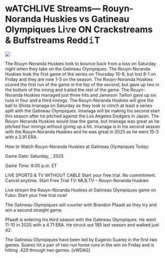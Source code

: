# wATCHLIVE Streams— Rouyn-Noranda Huskies vs Gatineau Olympiques Li𝚟e ON Crackstreams & Buffstreams Redd𝚒T  
  
  
[![](https://i.imgur.com/qSNzIqt.png)](https://movie.rssnews.media/nboPXHJ.php)  
  
The Rouyn-Noranda Huskies look to bounce back from a loss on Saturday night when they take on the Gatineau Olympiques. The Rouyn-Noranda Huskies took the first game of the series on Thursday 10-6, but lost 8-1 on Friday and they are now 1-3 on the season. The Rouyn-Noranda Huskies scored the first run of the game in the top of the second, but gave up two in the bottom of the inning and trailed the rest of the game. The Rouyn-Noranda Huskies managed just three hits and Jameson Taillon gave up six runs in four and a third innings. The Rouyn-Noranda Huskies will give the ball to Shota Imanaga on Saturday as they look to clinch at least a series split with the Gatineau Olympiques. Imanaga will be making his second start this season after he pitched against the Los Angeles Dodgers in Japan. The Rouyn-Noranda Huskies would lose the game, but Imanaga was great as he pitched four innings without giving up a hit. Imanaga is in his second season with the Rouyn-Noranda Huskies and he was great in 2025 as he went 15-3 with a 2.91 ERA.

How to Watch Rouyn-Noranda Huskies at Gatineau Olympiques Today:

Game Date: Saturday, , 2025

Game Time: 8:00 p.m. ET

LIVE SPORTS & TV WITHOUT CABLE
Start your free trial. No commitment. Cancel anytime.
Start Free Trial
TV: MLB.TV – Rouyn-Noranda Huskies

Live stream the Rouyn-Noranda Huskies at Gatineau Olympiques game on Fubo: Start your free trial now!

The Gatineau Olympiques will counter with Brandon Pfaadt as they try and win a second straight game.

Pfaadt is entering his third season with the Gatineau Olympiques. He went 11-10 in 2025 with a 4.71 ERA. He struck out 185 last season and walked just 42.

The Gatineau Olympiques have been led by Eugenio Suarez in the first two games. Suarez hit a pair of two-run home runs in the win on Friday and is hitting .429 through two games. [xWDAG]